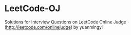 LeetCode-OJ
===========

Solutions for Interview Questions on LeetCode Online Judge (http://leetcode.com/onlinejudge)
by yuanmingyi
